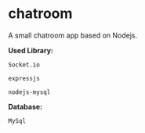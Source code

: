 # chatroom
A small chatroom app based on Nodejs.

**Used Library:**

    Socket.io

    expressjs

    nodejs-mysql

**Database:**

    MySql
